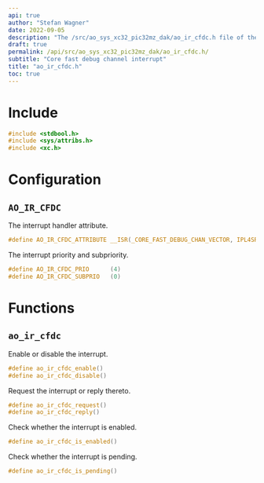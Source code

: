 ```yaml
---
api: true
author: "Stefan Wagner"
date: 2022-09-05
description: "The /src/ao_sys_xc32_pic32mz_dak/ao_ir_cfdc.h file of the ao real-time operating system."
draft: true
permalink: /api/src/ao_sys_xc32_pic32mz_dak/ao_ir_cfdc.h/
subtitle: "Core fast debug channel interrupt"
title: "ao_ir_cfdc.h"
toc: true
---
```


# Include

```c
#include <stdbool.h>
#include <sys/attribs.h>
#include <xc.h>
```

# Configuration

## `AO_IR_CFDC`

The interrupt handler attribute.

```c
#define AO_IR_CFDC_ATTRIBUTE __ISR(_CORE_FAST_DEBUG_CHAN_VECTOR, IPL4SRS)
```

The interrupt priority and subpriority.

```c
#define AO_IR_CFDC_PRIO      (4)
#define AO_IR_CFDC_SUBPRIO   (0)
```

# Functions

## `ao_ir_cfdc`

Enable or disable the interrupt.

```c
#define ao_ir_cfdc_enable()
#define ao_ir_cfdc_disable()
```

Request the interrupt or reply thereto.

```c
#define ao_ir_cfdc_request()
#define ao_ir_cfdc_reply()
```

Check whether the interrupt is enabled.

```c
#define ao_ir_cfdc_is_enabled()
```

Check whether the interrupt is pending.

```c
#define ao_ir_cfdc_is_pending()
```
